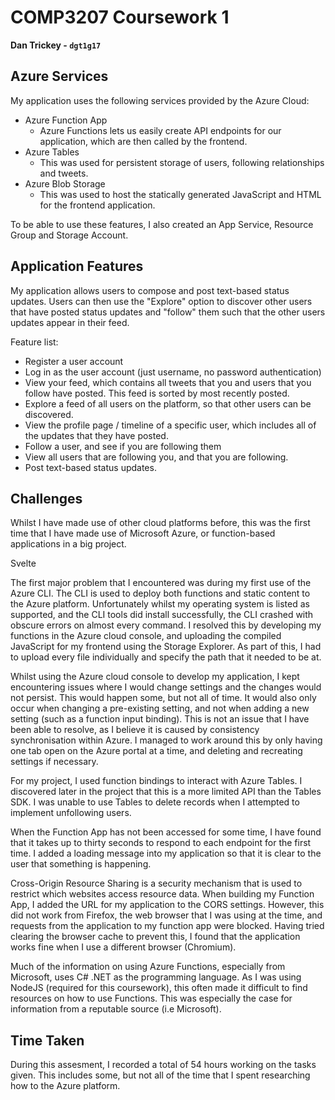 # COMP3207 Coursework 1

**Dan Trickey - `dgt1g17`**

## Azure Services

My application uses the following services provided by the Azure Cloud:

- Azure Function App
    - Azure Functions lets us easily create API endpoints for our application, which are then called by the frontend.
- Azure Tables
    - This was used for persistent storage of users, following relationships and tweets.
- Azure Blob Storage
    - This was used to host the statically generated JavaScript and HTML for the frontend application.

To be able to use these features, I also created an App Service, Resource Group and Storage Account.

## Application Features

My application allows users to compose and post text-based status updates. Users can then use the "Explore" option to discover other users that have posted status updates and "follow" them such that the other users updates appear in their feed.

Feature list:

- Register a user account
- Log in as the user account (just username, no password authentication)
- View your feed, which contains all tweets that you and users that you follow have posted. This feed is sorted by most recently posted.
- Explore a feed of all users on the platform, so that other users can be discovered.
- View the profile page / timeline of a specific user, which includes all of the updates that they have posted.
- Follow a user, and see if you are following them
- View all users that are following you, and that you are following.
- Post text-based status updates.

## Challenges

Whilst I have made use of other cloud platforms before, this was the first time that I have made use of Microsoft Azure, or function-based applications in a big project. 

Svelte

The first major problem that I encountered was during my first use of the Azure CLI. The CLI is used to deploy both functions and static content to the Azure platform. Unfortunately whilst my operating system is listed as supported, and the CLI tools did install successfully, the CLI crashed with obscure errors on almost every command. I resolved this by developing my functions in the Azure cloud console, and uploading the compiled JavaScript for my frontend using the Storage Explorer. As part of this, I had to upload every file individually and specify the path that it needed to be at.

Whilst using the Azure cloud console to develop my application, I kept encountering issues where I would change settings and the changes would not persist. This would happen some, but not all of time. It would also only occur when changing a pre-existing setting, and not when adding a new setting (such as a function input binding). This is not an issue that I have been able to resolve, as I believe it is caused by consistency synchronisation within Azure. I managed to work around this by only having one tab open on the Azure portal at a time, and deleting and recreating settings if necessary.

For my project, I used function bindings to interact with Azure Tables. I discovered later in the project that this is a more limited API than the Tables SDK. I was unable to use Tables to delete records when I attempted to implement unfollowing users.

When the Function App has not been accessed for some time, I have found that it takes up to thirty seconds to respond to each endpoint for the first time. I added a loading message into my application so that it is clear to the user that something is happening.

Cross-Origin Resource Sharing is a security mechanism that is used to restrict which websites access resource data. When building my Function App, I added the URL for my application to the CORS settings. However, this did not work from Firefox, the web browser that I was using at the time, and requests from the application to my function app were blocked. Having tried clearing the browser cache to prevent this, I found that the application works fine when I use a different browser (Chromium). 

Much of the information on using Azure Functions, especially from Microsoft, uses C# .NET as the programming language. As I was using NodeJS (required for this coursework), this often made it difficult to find resources on how to use Functions. This was especially the case for information from a reputable source (i.e Microsoft). 

## Time Taken

During this assesment, I recorded a total of 54 hours working on the tasks given. This includes some, but not all of the time that I spent researching how to the Azure platform.